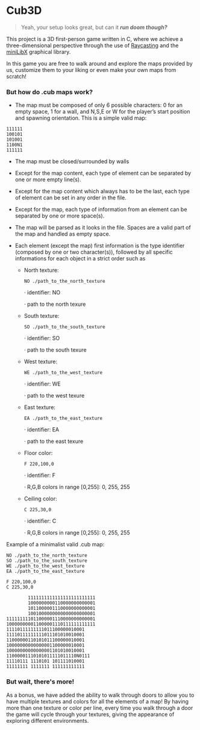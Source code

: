 # Cub3D
> Yeah, your setup looks great, but can it ***run doom though?***

This project is a 3D first-person game written in C, where we achieve a three-dimensional perspective through the use
of [Raycasting](https://en.wikipedia.org/wiki/Ray_casting) and the [miniLibX](https://github.com/42Paris/minilibx-linux) 
graphical library.

In this game you are free to walk around and explore the maps provided by us, customize them to your liking or even make
your own maps from scratch!

### But how do .cub maps work?
- The map must be composed of only 6 possible characters: 0 for an empty space,
1 for a wall, and N,S,E or W for the player’s start position and spawning
orientation.
This is a simple valid map:
```
111111
100101
101001
1100N1
111111
```
- The map must be closed/surrounded by walls
- Except for the map content, each type of element can be separated by one or
more empty line(s).
- Except for the map content which always has to be the last, each type of
element can be set in any order in the file.
- Except for the map, each type of information from an element can be separated
by one or more space(s).
- The map will be parsed as it looks in the file. Spaces are a valid part of the
map and handled as empty space.
- Each element (except the map) first information is the type identifier (composed by one or two character(s)),
followed by all specific informations for each object in a strict order such as

  - North texture:

    `NO ./path_to_the_north_texture`

    · identifier: NO
    
    · path to the north texure
    
  - South texture:

    `SO ./path_to_the_south_texture `
  
    · identifier: SO
  
    · path to the south texure

  - West texture:
  
    `WE ./path_to_the_west_texture`
  
    · identifier: WE
  
    · path to the west texure
  
  - East texture:
  
    `EA ./path_to_the_east_texture`
  
    · identifier: EA
  
    · path to the east texure

  - Floor color:
  
    `F 220,100,0`
  
    · identifier: F
  
    · R,G,B colors in range [0,255]: 0, 255, 255

  - Ceiling color:

    `C 225,30,0`
    
    · identifier: C
    
    · R,G,B colors in range [0,255]: 0, 255, 255

Example of a minimalist valid .cub map:

```
NO ./path_to_the_north_texture
SO ./path_to_the_south_texture
WE ./path_to_the_west_texture
EA ./path_to_the_east_texture

F 220,100,0
C 225,30,0

        1111111111111111111111111
        1000000000110000000000001
        1011000001110000000000001
        1001000000000000000000001
111111111011000001110000000000001
100000000011000001110111111111111
11110111111111011100000010001
11110111111111011101010010001
11000000110101011100000010001
10000000000000001100000010001
10000000000000001101010010001
11000001110101011111011110N0111
11110111 1110101 101111010001
11111111 1111111 111111111111
```

### But wait, there's more!

As a bonus, we have added the ability to walk through doors to allow you to have multiple textures and colors for
all the elements of a map! By having more than one texture or color per line, every time you walk through a door
the game will cycle through your textures, giving the appearance of exploring different environments.
